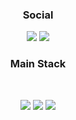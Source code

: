 <h3 align="center"><b> Social </b></h3>
<p align="center">
  <a href="hwangbyeong9uk@gmail.com"><img src="http://img.shields.io/badge/hwangbyeong9uk@gmail.com-EA4335?style=for-the-badge&logo=Mail.Ru&link=hwangbyeong9uk@gmail.com&logoColor=#FFFFFF"/></a>
  <a href="https://starting-coding.tistory.com"><img src="http://img.shields.io/badge/Blog-000000?style=for-the-badge&logo=Tistory&link=https://starting-coding.tistory.com&logoColor=#FFFFFF"/></a>
</p>

<h3 align="center"><b> Main Stack </b></h3>
</br>
<p align="center">
  <img src="https://img.shields.io/badge/Spring-6DB33F?style=for-the-badge&logo=Spring&logoColor=white"/>
  <img src="https://img.shields.io/badge/MariaDB-003545?style=for-the-badge&logo=MariaDB&logoColor=white"/>
  <img src="https://img.shields.io/badge/Docker-2496ED?style=for-the-badge&logo=Docker&logoColor=white"/>
</p>
